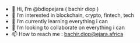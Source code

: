 - 👋 Hi, I’m @bdiopejara ( bachir diop )
- 👀 I’m interested in blockchain, crypto, fintech, tech
- 🌱 I’m currently learning everything i can
- 💞️ I’m looking to collaborate on everything i can
- 📫 How to reach me : bachir.diop@ejara.africa

<!---
bdiopejara/bdiopejara is a ✨ special ✨ repository because its `README.md` (this file) appears on your GitHub profile.
You can click the Preview link to take a look at your changes.
--->
